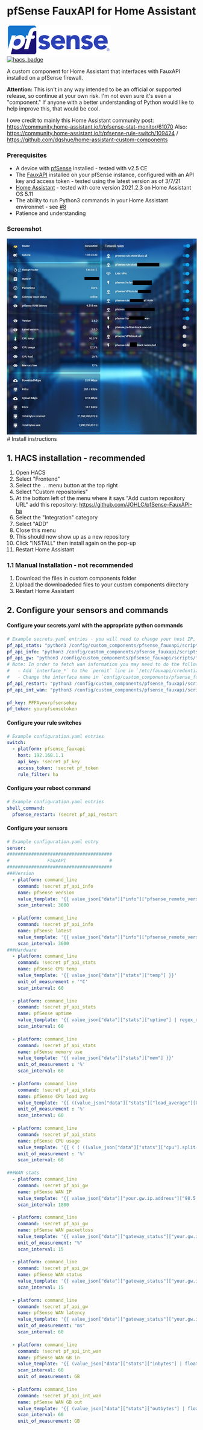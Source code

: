 # pfSense FauxAPI for Home Assistant
<img src="https://raw.githubusercontent.com/home-assistant/brands/master/custom_integrations/pfsense_gateways/logo.png" alt="pfSense" width="275"><br />
[![hacs_badge](https://img.shields.io/badge/HACS-Custom-orange.svg)](https://github.com/custom-components/hacs) <br />


A custom component for Home Assistant that interfaces with FauxAPI installed on a pfSense firewall.

**Attention:** This isn't in any way intended to be an official or supported release, so continue at your own risk. I'm not even sure it's even a "component."
If anyone with a better understanding of Python would like to help improve this, that would be cool. 

I owe credit to mainly this Home Assistant community post: https://community.home-assistant.io/t/pfsense-stat-monitor/61070
Also: https://community.home-assistant.io/t/pfsense-rule-switch/109424 / https://github.com/dgshue/home-assistant-custom-components

### Prerequisites
 - A device with [pfSense](https://www.pfsense.org/) installed - tested with v2.5 CE
 - The [FauxAPI](https://github.com/ndejong/pfsense_fauxapi) installed on your pfSense instance, configured with an API key and access token - tested using the latest version as of 3/7/21
 - [Home Assistant](https://www.home-assistant.io/) - tested with core version 2021.2.3 on Home Assistant OS 5.11
 - The ability to run Python3 commands in your Home Assistant environmet - see [#8](https://github.com/JOHLC/pfSense-FauxAPI-ha/issues/8)
 - Patience and understanding 
 
### Screenshot
<img src="https://raw.githubusercontent.com/JOHLC/pfSense-FauxAPI-ha/main/images/sclatest.jpg" alt="Screenshot 1" >
# Install instructions

## 1. HACS installation - recommended<br /> 
1. Open HACS
2. Select "Frontend"
3. Select the ... menu button at the top right
4. Select "Custom repositories"
5. At the bottom left of the menu where it says "Add custom repository URL" add this repository: https://github.com/JOHLC/pfSense-FauxAPI-ha
6. Select the "Integration" category
7. Select "ADD"
8. Close this menu
9. This should now show up as a new repository
10. Click "INSTALL" then install again on the pop-up
11. Restart Home Assistant

### 1.1 Manual Installation - not recommended<br /> 
1. Download the files in custom components folder
2. Upload the downloadeded files to your custom components directory
3. Restart Home Assistant

## 2. Configure your sensors and commands<br /> 

#### Configure your secrets.yaml with the appropriate python commands
```yaml
# Example secrets.yaml entries - you will need to change your host IP, apikey, and accesstoken in each command below
pf_api_stats: "python3 /config/custom_components/pfsense_fauxapi/scripts/function-stats.py 192.168.1.1 PFFAyourapikey youraccesstoken"
pf_api_info: "python3 /config/custom_components/pfsense_fauxapi/scripts/function-info.py 192.168.1.1 PFFAyourapikey youraccesstoken"
pf_api_gw: "python3 /config/custom_components/pfsense_fauxapi/scripts/function-gateway.py 192.168.1.1 PFFAyourapikey youraccesstoken"
# Note: In order to fetch wan information you may need to do the following:
#   - Add `interface_*` to the `permit` line in `/etc/fauxapi/credentials.ini` in your pfSense instance
#   - Change the interface name in `config/custom_components/pfsense_fauxapi/function-int-wan.py` if your pfSense wan interface is not `igb0`
pf_api_restart: "python3 /config/custom_components/pfsense_fauxapi/scripts/function-reboot.py 192.168.1.1 PFFAyourapikey youraccesstoken"
pf_api_int_wan: "python3 /config/custom_components/pfsense_fauxapi/scripts/function-int-wan.py 192.168.1.1 PFFAyourapikey youraccesstoken"

pf_key: PFFAyourpfsensekey
pf_token: yourpfsensetoken
```

#### Configure your rule switches
```yaml
# Example configuration.yaml entries
switch:
  - platform: pfsense_fauxapi
    host: 192.168.1.1
    api_key: !secret pf_key
    access_token: !secret pf_token
    rule_filter: ha
```

#### Configure your reboot command
```yaml
# Example configuration.yaml entries
shell_command:
  pfsense_restart: !secret pf_api_restart
```

#### Configure your sensors
```yaml
# Example configuration.yaml entry
sensor:
#######################################
#              FauxAPI                #
#######################################
###Version
  - platform: command_line
    command: !secret pf_api_info
    name: pfSense version
    value_template: '{{ value_json["data"]["info"]["pfsense_remote_version"]["installed_version"] }}'
    scan_interval: 3600

  - platform: command_line
    command: !secret pf_api_info
    name: pfSense latest
    value_template: '{{ value_json["data"]["info"]["pfsense_remote_version"]["version"] }}'
    scan_interval: 3600
###Hardware
  - platform: command_line
    command: !secret pf_api_stats
    name: pfSense CPU temp
    value_template: '{{ value_json["data"]["stats"]["temp"] }}'
    unit_of_measurement : '°C'
    scan_interval: 60

  - platform: command_line
    command: !secret pf_api_stats
    name: pfSense uptime
    value_template: '{{ value_json["data"]["stats"]["uptime"] | regex_replace(find=" days ",replace=":",ignorecase=True) | regex_replace(find=" day ",replace=":",ignorecase=True) | regex_replace(find=" hours ",replace=":",ignorecase=True) | regex_replace(find=" hour ",replace=":",ignorecase=True)| regex_replace(find=" Minutes ",replace=":",ignorecase=True) | regex_replace(find=" Minute ",replace=":",ignorecase=True) | regex_replace(find=" Seconds",replace="",ignorecase=True) | regex_replace(find=" Second",replace="",ignorecase=True) }}'
    scan_interval: 60

  - platform: command_line
    command: !secret pf_api_stats
    name: pfSense memory use
    value_template: '{{ value_json["data"]["stats"]["mem"] }}'
    unit_of_measurement : '%'
    scan_interval: 60

  - platform: command_line
    command: !secret pf_api_stats
    name: pfSense CPU load avg
    value_template: '{{ ((value_json["data"]["stats"]["load_average"][0] | float) * 100.0 / 2.0 ) | round(0) }}'
    unit_of_measurement : '%'
    scan_interval: 60

  - platform: command_line
    command: !secret pf_api_stats
    name: pfSense CPU usage
    value_template: '{{ ( ( ((value_json["data"]["stats"]["cpu"].split("|")[0] | float) / (value_json["data"]["stats"]["cpu"].split("|")[1] | float)) - 1.0 ) * 100.0 ) | round(1) }}'
    unit_of_measurement : '%'
    scan_interval: 60
    
###WAN stats
  - platform: command_line
    command: !secret pf_api_gw
    name: pfSense WAN IP
    value_template: '{{ value_json["data"]["your.gw.ip.address"]["98.5.112.1"]["srcip"] }}'
    scan_interval: 1800
    
  - platform: command_line
    command: !secret pf_api_gw
    name: pfSense WAN packetloss
    value_template: '{{ value_json["data"]["gateway_status"]["your.gw.ip.address"]["loss"] | regex_replace(find="%",replace="",ignorecase=True) }}'
    unit_of_measurement: "%"
    scan_interval: 15

  - platform: command_line
    command: !secret pf_api_gw
    name: pfSense WAN status
    value_template: '{{ value_json["data"]["gateway_status"]["your.gw.ip.address"]["status"] }}'
    scan_interval: 15

  - platform: command_line
    command: !secret pf_api_gw
    name: pfSense WAN latency
    value_template: '{{ value_json["data"]["gateway_status"]["your.gw.ip.address"]["delay"] | regex_replace(find="ms",replace="",ignorecase=True) }}' 
    unit_of_measurement: "ms"
    scan_interval: 60

  - platform: command_line
    command: !secret pf_api_int_wan
    name: pfSense WAN GB in
    value_template: '{{ (value_json["data"]["stats"]["inbytes"] | float / 1000 / 1000 / 1000) | round(2)}}'
    scan_interval: 60
    unit_of_measurement: GB

  - platform: command_line
    command: !secret pf_api_int_wan
    name: pfSense WAN GB out
    value_template: '{{ (value_json["data"]["stats"]["outbytes"] | float / 1000 / 1000 / 1000) | round(2)}}'
    scan_interval: 60
    unit_of_measurement: GB
